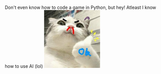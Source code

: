 Don't even know how to code a game in Python, but hey! Atleast I know how to use AI (lol)
![](./thumbsup_cat2.jpg)


<!---
hypersplash/HyperSplash is a ✨ special ✨ repository because its `README.md` (this file) appears on HyperSplash's GitHub profile.
He or you can click the Preview link to take a look at your changes.
--->
